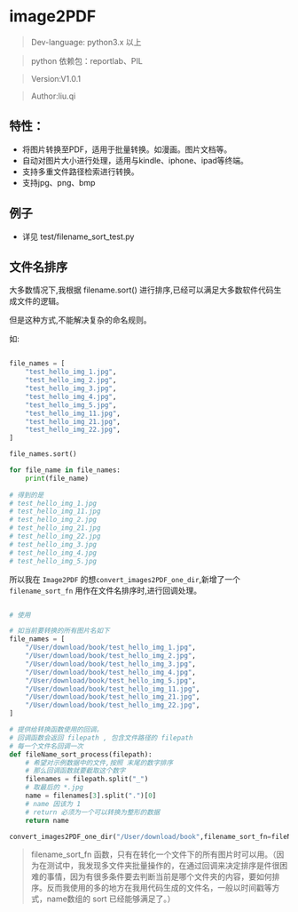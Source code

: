 # image2PDF

> Dev-language: python3.x 以上

> python 依赖包：reportlab、PIL

> Version:V1.0.1

> Author:liu.qi

## 特性：

* 将图片转换至PDF，适用于批量转换。如漫画。图片文档等。
* 自动对图片大小进行处理，适用与kindle、iphone、ipad等终端。
* 支持多重文件路径检索进行转换。
* 支持jpg、png、bmp

## 例子

* 详见 test/filename_sort_test.py


## 文件名排序

大多数情况下,我根据 filename.sort() 进行排序,已经可以满足大多数软件代码生成文件的逻辑。

但是这种方式,不能解决复杂的命名规则。

如: 
```python

file_names = [
    "test_hello_img_1.jpg",
    "test_hello_img_2.jpg",
    "test_hello_img_3.jpg",
    "test_hello_img_4.jpg",
    "test_hello_img_5.jpg",
    "test_hello_img_11.jpg",
    "test_hello_img_21.jpg",
    "test_hello_img_22.jpg",
]

file_names.sort()

for file_name in file_names:
    print(file_name)
    
# 得到的是
# test_hello_img_1.jpg
# test_hello_img_11.jpg
# test_hello_img_2.jpg
# test_hello_img_21.jpg
# test_hello_img_22.jpg
# test_hello_img_3.jpg
# test_hello_img_4.jpg
# test_hello_img_5.jpg

```


所以我在 `Image2PDF` 的想`convert_images2PDF_one_dir`,新增了一个 `filename_sort_fn`
用作在文件名排序时,进行回调处理。

```python

# 使用

# 如当前要转换的所有图片名如下
file_names = [
    "/User/download/book/test_hello_img_1.jpg",
    "/User/download/book/test_hello_img_2.jpg",
    "/User/download/book/test_hello_img_3.jpg",
    "/User/download/book/test_hello_img_4.jpg",
    "/User/download/book/test_hello_img_5.jpg",
    "/User/download/book/test_hello_img_11.jpg",
    "/User/download/book/test_hello_img_21.jpg",
    "/User/download/book/test_hello_img_22.jpg",
]

# 提供给转换函数使用的回调。
# 回调函数会返回 filepath , 包含文件路径的 filepath
# 每一个文件名回调一次
def fileName_sort_process(filepath):
    # 希望对示例数据中的文件,按照 末尾的数字排序
    # 那么回调函数就要截取这个数字
    filenames = filepath.split("_")
    # 取最后的 *.jpg
    name = filenames[3].split(".")[0]
    # name 因该为 1
    # return 必须为一个可以转换为整形的数据
    return name

convert_images2PDF_one_dir("/User/download/book",filename_sort_fn=fileName_sort_process)

```

> filename_sort_fn 函数，只有在转化一个文件下的所有图片时可以用。（因为在测试中，我发现多文件夹批量操作的，在通过回调来决定排序是件很困难的事情，因为有很多条件要去判断当前是哪个文件夹的内容，要如何排序。反而我使用的多的地方在我用代码生成的文件名，一般以时间戳等方式，name数组的 sort 已经能够满足了。）


